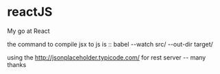 # reactJS
My go at React


the command to compile jsx to js is ::
babel --watch src/ --out-dir target/

using the http://jsonplaceholder.typicode.com/
for rest server -- many thanks